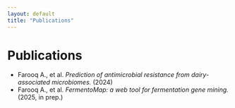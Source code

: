 ```yaml
---
layout: default
title: "Publications"
---
```


# Publications

- Farooq A., et al. *Prediction of antimicrobial resistance from dairy-associated microbiomes.* (2024)  
- Farooq A., et al. *FermentoMap: a web tool for fermentation gene mining.* (2025, in prep.)
